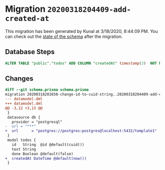# Migration `20200318204409-add-created-at`

This migration has been generated by Kunal at 3/18/2020, 8:44:09 PM.
You can check out the [state of the schema](./schema.prisma) after the migration.

## Database Steps

```sql
ALTER TABLE "public"."todos" ADD COLUMN "createdAt" timestamp(3)  NOT NULL DEFAULT '1970-01-01 00:00:00';
```

## Changes

```diff
diff --git schema.prisma schema.prisma
migration 20200318201658-change-id-to-cuid-string..20200318204409-add-created-at
--- datamodel.dml
+++ datamodel.dml
@@ -3,12 +3,13 @@
 }
 datasource db {
   provider = "postgresql"
-  url = "***"
+  url      = "postgres://postgres:postgres@localhost:5432/template1"
 }
 model todos {
   id   String  @id @default(cuid())
   text String
   done Boolean @default(false)
+  createdAt DateTime @default(now())
 }
```


